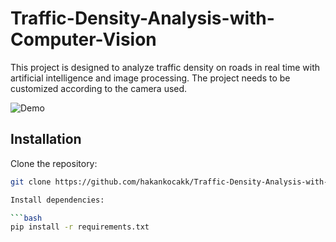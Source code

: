 # Traffic-Density-Analysis-with-Computer-Vision
This project is designed to analyze traffic density on roads in real time with artificial intelligence and image processing.
The project needs to be customized according to the camera used.

![Demo](videos/traffic.gif)

## Installation

Clone the repository:

```bash
git clone https://github.com/hakankocakk/Traffic-Density-Analysis-with-Computer-Vision.git

Install dependencies:

```bash
pip install -r requirements.txt
